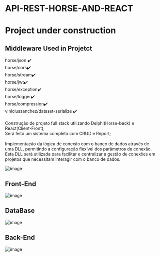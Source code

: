 # API-REST-HORSE-AND-REACT
<h1>
Project under construction
</h1>

<h2>
Middleware Used in Projetct
</h2>
horse/json ✔️	
<br>
horse/cors✔️	 
<br>
horse/stream✔️	    
<br>
horse/jwt✔️	    
<br>
horse/exception✔️	   
<br>
horse/logger✔️	    
<br>
horse/compression✔️	
<br>
viniciussanchez/dataset-serialize ✔️	
</h2>
<br>
<br>
Construção de projeto full stack utilizando Delphi(Horse-back) e React(Client-Front);
<br>
Será feito um sistema completo com CRUD e Report;
<br><br>
Implementação da lógica de conexão com o banco de dados através de uma DLL, permitindo a configuração flexível dos parâmetros de conexão. 
Esta DLL será utilizada para facilitar e centralizar a gestão de conexões em projetos que necessitam interagir com o banco de dados.
<br>

![image](https://github.com/lucasdefreitasroberto/API_Horse_React/assets/68399974/7a5af962-7bfc-4f2f-b9bf-77a08dce6f0c)

<h2>Front-End</h2>

![image](https://github.com/lucasdefreitasroberto/API_Horse_React/assets/68399974/e9b1734d-4c88-49ce-bb8d-8aba3f1bdd0e)




<h2>DataBase</h2>

![image](https://github.com/lucasdefreitasroberto/API_Horse_React/assets/68399974/016cdb85-f5c3-47b4-bd87-bcc530078410)


<h2>Back-End</h2>

![image](https://github.com/lucasdefreitasroberto/api-with-horse-and-react/assets/68399974/136ae2eb-bd98-40c4-8561-fff9ef439f53)

